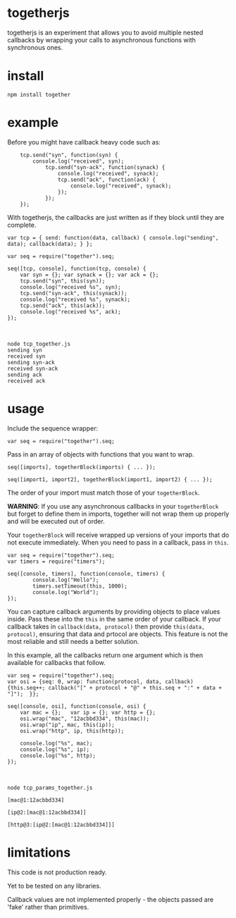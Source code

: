 togetherjs
===

togetherjs is an experiment that allows you to avoid multiple nested callbacks by wrapping your calls to asynchronous functions with synchronous ones.

install
==
	npm install together

example
==

Before you might have callback heavy code such as:

		tcp.send("syn", function(syn) {
			console.log("received", syn);
				tcp.send("syn-ack", function(synack) {
					console.log("received", synack);
					tcp.send("ack", function(ack) {
						console.log("received", synack);
					});
				});
		});


With togetherjs, the callbacks are just written as if they block until they are complete.

	var tcp = { send: function(data, callback) { console.log("sending", data); callback(data); } }; 

	var seq = require("together").seq;

	seq([tcp, console], function(tcp, console) {
		var syn = {}; var synack = {}; var ack = {};
		tcp.send("syn", this(syn));
		console.log("received %s", syn);
		tcp.send("syn-ack", this(synack));
		console.log("received %s", synack);	
		tcp.send("ack", this(ack));
		console.log("received %s", ack);	
	});
&nbsp;

	node tcp_together.js 
	sending syn
	received syn
	sending syn-ack
	received syn-ack
	sending ack
	received ack


usage
===
Include the sequence wrapper:

	var seq = require("together").seq;

Pass in an array of objects with functions that you want to wrap.

	seq([imports], togetherBlock(imports) { ... });

	seq([import1, import2], togetherBlock(import1, import2) { ... });

The order of your import must match those of your `togetherBlock`.

**WARNING**: If you use any asynchronous callbacks in your `togetherBlock` but forget to define them in imports, together will not wrap them up properly and will be executed out of order.

Your `togetherBlock` will receive wrapped up versions of your imports that do not execute immediately. When you need to pass in a callback, pass in `this`.

	var seq = require("together").seq;
	var timers = require("timers");

	seq([console, timers], function(console, timers) {
			console.log("Hello");
			timers.setTimeout(this, 1000); 
			console.log("World");
	});

You can capture callback arguments by providing objects to place values inside. Pass these into the `this` in the same order of your callback. If your callback takes in `callback(data, protocol)` then provide `this(data, protocol)`, ensuring that data and prtocol are objects. This feature is not the most reliable and still needs a better solution.

In this example, all the callbacks return one argument which is then available for callbacks that follow.

	var seq = require("together").seq;
	var osi = {seq: 0, wrap: function(protocol, data, callback) {this.seq++; callback("[" + protocol + "@" + this.seq + ":" + data + "]");  }};

	seq([console, osi], function(console, osi) {
		var mac = {};	var ip = {}; var http = {};
		osi.wrap("mac", "12acbbd334", this(mac));
		osi.wrap("ip", mac, this(ip));
		osi.wrap("http", ip, this(http));

		console.log("%s", mac);
		console.log("%s", ip);
		console.log("%s", http);
	});
&nbsp;

	node tcp_params_together.js
	
	[mac@1:12acbbd334]
	
	[ip@2:[mac@1:12acbbd334]]
	
	[http@3:[ip@2:[mac@1:12acbbd334]]]



limitations
===
This code is not production ready.

Yet to be tested on any libraries.

Callback values are not implemented properly - the 
objects passed are 'fake' rather than primitives.


